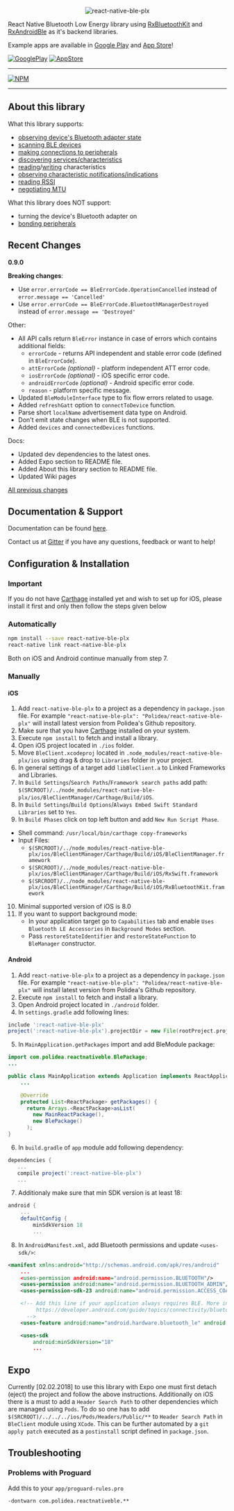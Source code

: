 <p align="center">
  <img alt="react-native-ble-plx" src="docs/logo.png" />
</p>

React Native Bluetooth Low Energy library using [RxBluetoothKit](https://github.com/Polidea/RxBluetoothKit) and [RxAndroidBle](https://github.com/Polidea/RxAndroidBle) as it's backend libraries.

Example apps are available in [Google Play](https://play.google.com/store/apps/details?id=com.polidea.sniffator) and [App Store](https://itunes.apple.com/us/app/sniffator/id1147266354?ls=1&mt=8)!

[![GooglePlay](docs/googleplay.png)](https://play.google.com/store/apps/details?id=com.polidea.sniffator) [![AppStore](docs/appstore.png)](https://itunes.apple.com/us/app/sniffator/id1147266354?ls=1&mt=8)

---

[![NPM](https://nodei.co/npm/react-native-ble-plx.png?downloads=true)](https://nodei.co/npm/react-native-ble-plx/)

---

## About this library

What this library supports:

* [observing device's Bluetooth adapter state](https://github.com/Polidea/react-native-ble-plx/wiki/Bluetooth-Adapter-State)
* [scanning BLE devices](https://github.com/Polidea/react-native-ble-plx/wiki/Bluetooth-Scanning)
* [making connections to peripherals](https://github.com/Polidea/react-native-ble-plx/wiki/Device-Connecting)
* [discovering services/characteristics](https://github.com/Polidea/react-native-ble-plx/wiki/Device-Service-Discovery)
* [reading](https://github.com/Polidea/react-native-ble-plx/wiki/Characteristic-Reading)/[writing](https://github.com/Polidea/react-native-ble-plx/wiki/Characteristic-Writing) characteristics
* [observing characteristic notifications/indications](https://github.com/Polidea/react-native-ble-plx/wiki/Characteristic-Notifying)
* [reading RSSI](https://github.com/Polidea/react-native-ble-plx/wiki/RSSI-Reading)
* [negotiating MTU](https://github.com/Polidea/react-native-ble-plx/wiki/MTU-Negotiation)

What this library does NOT support:

* turning the device's Bluetooth adapter on
* [bonding peripherals](https://github.com/Polidea/react-native-ble-plx/wiki/Device-Bonding)

## Recent Changes

**0.9.0**

**Breaking changes**:

* Use `error.errorCode == BleErrorCode.OperationCancelled` instead of `error.message == 'Cancelled'`
* Use `error.errorCode == BleErrorCode.BluetoothManagerDestroyed` instead of `error.message == 'Destroyed'`

Other:

* All API calls return `BleError` instance in case of errors which contains additional fields:
  * `errorCode` - returns API independent and stable error code (defined in `BleErrorCode`).
  * `attErrorCode` _(optional)_ - platform independent ATT error code.
  * `iosErrorCode` _(optional)_ - iOS specific error code.
  * `androidErrorCode` _(optional)_ - Android specific error code.
  * `reason` - platform specific message.
* Updated `BleModuleInterface` type to fix flow errors related to usage.
* Added `refreshGatt` option to `connectToDevice` function.
* Parse short `localName` advertisement data type on Android.
* Don't emit state changes when BLE is not supported.
* Added `devices` and `connectedDevices` functions.

Docs:

* Updated dev dependencies to the latest ones.
* Added Expo section to README file.
* Added About this library section to README file.
* Updated Wiki pages

[All previous changes](CHANGELOG.md)

## Documentation & Support

Documentation can be found [here](https://polidea.github.io/react-native-ble-plx/).

Contact us at [Gitter](https://gitter.im/RxBLELibraries/react-native-ble) if you have any questions, feedback or want to help!

## Configuration & Installation

### Important

If you do not have [Carthage](https://github.com/Carthage/Carthage) installed yet and
wish to set up for iOS, please install it first and only then follow the steps given below

### Automatically

```bash
npm install --save react-native-ble-plx
react-native link react-native-ble-plx
```

Both on iOS and Android continue manually from step 7.

### Manually

#### iOS

1. Add `react-native-ble-plx` to a project as a dependency in `package.json` file.
   For example `"react-native-ble-plx": "Polidea/react-native-ble-plx"` will install
   latest version from Polidea's Github repository.
2. Make sure that you have [Carthage](https://github.com/Carthage/Carthage) installed on your system.
3. Execute `npm install` to fetch and install a library.
4. Open iOS project located in `./ios` folder.
5. Move `BleClient.xcodeproj` located in `.node_modules/react-native-ble-plx/ios`
   using drag & drop to `Libraries` folder in your project.
6. In general settings of a target add `libBleClient.a` to Linked Frameworks and Libraries.
7. In `Build Settings`/`Search Paths`/`Framework search paths` add path: `$(SRCROOT)/../node_modules/react-native-ble-plx/ios/BleClientManager/Carthage/Build/iOS`.
8. In `Build Settings`/`Build Options`/`Always Embed Swift Standard Libraries` set to `Yes`.
9. In `Build Phases` click on top left button and add `New Run Script Phase`.

* Shell command: `/usr/local/bin/carthage copy-frameworks`
* Input Files:
  * `$(SRCROOT)/../node_modules/react-native-ble-plx/ios/BleClientManager/Carthage/Build/iOS/BleClientManager.framework`
  * `$(SRCROOT)/../node_modules/react-native-ble-plx/ios/BleClientManager/Carthage/Build/iOS/RxSwift.framework`
  * `$(SRCROOT)/../node_modules/react-native-ble-plx/ios/BleClientManager/Carthage/Build/iOS/RxBluetoothKit.framework`

10. Minimal supported version of iOS is 8.0
11. If you want to support background mode:
    * In your application target go to `Capabilities` tab and enable `Uses Bluetooth LE Accessories` in
      `Background Modes` section.
    * Pass `restoreStateIdentifier` and `restoreStateFunction` to `BleManager` constructor.

#### Android

1. Add `react-native-ble-plx` to a project as a dependency in `package.json` file.
   For example `"react-native-ble-plx": "Polidea/react-native-ble-plx"` will install
   latest version from Polidea's Github repository.
2. Execute `npm install` to fetch and install a library.
3. Open Android project located in `./android` folder.
4. In `settings.gradle` add following lines:

```groovy
include ':react-native-ble-plx'
project(':react-native-ble-plx').projectDir = new File(rootProject.projectDir, '../node_modules/react-native-ble-plx/android')
```

5. In `MainApplication.getPackages` import and add BleModule package:

```java
import com.polidea.reactnativeble.BlePackage;
...

public class MainApplication extends Application implements ReactApplication {
    ...

    @Override
    protected List<ReactPackage> getPackages() {
      return Arrays.<ReactPackage>asList(
        new MainReactPackage(),
        new BlePackage()
      );
}
```

6. In `build.gradle` of `app` module add following dependency:

```groovy
dependencies {
   ...
   compile project(':react-native-ble-plx')
   ...
```

7. Additionaly make sure that min SDK version is at least 18:

```groovy
android {
    ...
    defaultConfig {
        minSdkVersion 18
        ...
```

8. In `AndroidManifest.xml`, add Bluetooth permissions and update `<uses-sdk/>`:

```xml
<manifest xmlns:android="http://schemas.android.com/apk/res/android"
    ...
    <uses-permission android:name="android.permission.BLUETOOTH"/>
    <uses-permission android:name="android.permission.BLUETOOTH_ADMIN"/>
    <uses-permission-sdk-23 android:name="android.permission.ACCESS_COARSE_LOCATION"/>

    <!-- Add this line if your application always requires BLE. More info can be found on:
         https://developer.android.com/guide/topics/connectivity/bluetooth-le.html#permissions
      -->
    <uses-feature android:name="android.hardware.bluetooth_le" android:required="true"/>

    <uses-sdk
        android:minSdkVersion="18"
        ...
```

## Expo

Currently [02.02.2018] to use this library with Expo one must first detach (eject) the project and follow the above instructions. Additionally on iOS there is a must to add a `Header Search Path` to other dependencies which are managed using `Pods`. To do so one has to add `$(SRCROOT)/../../../ios/Pods/Headers/Public/**` to `Header Search Path` in `BleClient` module using `XCode`. This can be further automated by a `git apply patch` executed as a `postinstall` script defined in `package.json`.

## Troubleshooting

### Problems with Proguard

Add this to your `app/proguard-rules.pro`

```
-dontwarn com.polidea.reactnativeble.**
```
